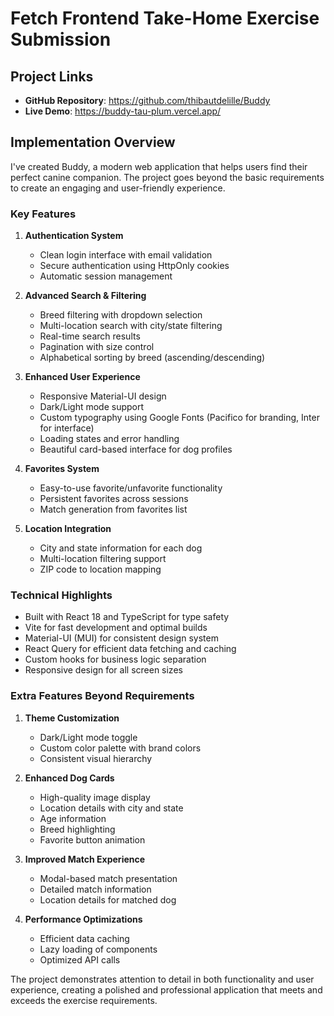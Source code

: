 # Fetch Frontend Take-Home Exercise Submission

## Project Links

- **GitHub Repository**: https://github.com/thibautdelille/Buddy
- **Live Demo**: https://buddy-tau-plum.vercel.app/

## Implementation Overview

I've created Buddy, a modern web application that helps users find their perfect canine companion. The project goes beyond the basic requirements to create an engaging and user-friendly experience.

### Key Features

1. **Authentication System**

   - Clean login interface with email validation
   - Secure authentication using HttpOnly cookies
   - Automatic session management

2. **Advanced Search & Filtering**

   - Breed filtering with dropdown selection
   - Multi-location search with city/state filtering
   - Real-time search results
   - Pagination with size control
   - Alphabetical sorting by breed (ascending/descending)

3. **Enhanced User Experience**

   - Responsive Material-UI design
   - Dark/Light mode support
   - Custom typography using Google Fonts (Pacifico for branding, Inter for interface)
   - Loading states and error handling
   - Beautiful card-based interface for dog profiles

4. **Favorites System**

   - Easy-to-use favorite/unfavorite functionality
   - Persistent favorites across sessions
   - Match generation from favorites list

5. **Location Integration**
   - City and state information for each dog
   - Multi-location filtering support
   - ZIP code to location mapping

### Technical Highlights

- Built with React 18 and TypeScript for type safety
- Vite for fast development and optimal builds
- Material-UI (MUI) for consistent design system
- React Query for efficient data fetching and caching
- Custom hooks for business logic separation
- Responsive design for all screen sizes

### Extra Features Beyond Requirements

1. **Theme Customization**

   - Dark/Light mode toggle
   - Custom color palette with brand colors
   - Consistent visual hierarchy

2. **Enhanced Dog Cards**

   - High-quality image display
   - Location details with city and state
   - Age information
   - Breed highlighting
   - Favorite button animation

3. **Improved Match Experience**

   - Modal-based match presentation
   - Detailed match information
   - Location details for matched dog

4. **Performance Optimizations**
   - Efficient data caching
   - Lazy loading of components
   - Optimized API calls

The project demonstrates attention to detail in both functionality and user experience, creating a polished and professional application that meets and exceeds the exercise requirements.
